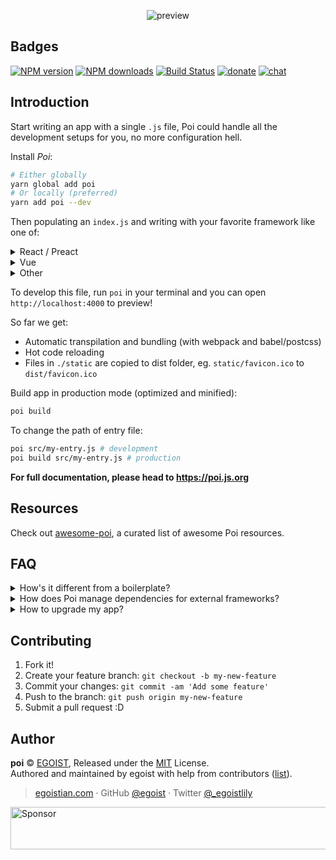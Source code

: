 <p align="center">
  <img src="https://cloud.githubusercontent.com/assets/8784712/25625476/2fdc3e2c-2f8f-11e7-98d0-5653e44b1d2b.png" alt="preview" />
</p>

## Badges

[![NPM version](https://img.shields.io/npm/v/poi.svg?style=flat-square)](https://npmjs.com/package/poi) [![NPM downloads](https://img.shields.io/npm/dm/poi.svg?style=flat-square)](https://npmjs.com/package/poi) [![Build Status](https://img.shields.io/circleci/project/egoist/poi/master.svg?style=flat-square)](https://circleci.com/gh/egoist/poi) [![donate](https://img.shields.io/badge/$-donate-ff69b4.svg?maxAge=2592000&style=flat-square)](https://github.com/egoist/donate) [![chat](https://img.shields.io/badge/chat-on%20discord-7289DA.svg?style=flat-square)](https://chat.egoist.moe)

## Introduction

Start writing an app with a single `.js` file, Poi could handle all the development setups for you, no more configuration hell.

Install *Poi*:

```bash
# Either globally
yarn global add poi
# Or locally (preferred)
yarn add poi --dev
```

Then populating an `index.js` and writing with your favorite framework like one of:

<p>
<details><summary>React / Preact</summary><br>

```js
import React from 'react'
import { render } from 'react-dom'

const App = () => <h1>Hello React.</h1>

render(<App />, document.getElementById('app'))
```

Note: You need to install `react` `react-dom` and add [`jsx: 'react'`](https://poi.js.org/#/options?id=jsx) in Poi's config file. For convenience, here's also [poi-preset-react](https://github.com/egoist/poi/tree/master/packages/poi-preset-react) which adds both React JSX and React HMR support.

It's similar for other React-like framework.
</details>

<details><summary>Vue</summary><br>

```js
import Vue from 'vue'

new Vue({
  el: '#app',
  render() {
    return <h1>Hello Vue.</h1>
  }
})
```

Note: You don't need to install any dependencies, `vue` is already brought by `Poi`. And single-file component is also supported by default.
</details>

<details><summary>Other</summary><br>

You can use existing [presets](https://github.com/egoist/poi/tree/master/packages) such as [poi-preset-riot](https://github.com/egoist/poi/tree/master/packages/poi-preset-riot) and [poi-preset-react](https://github.com/egoist/poi/tree/master/packages/poi-preset-react) to configure your framework to work with `Poi`, or contribute another preset for your desired framework.

</details>
</p>

To develop this file, run `poi` in your terminal and you can open `http://localhost:4000` to preview!

So far we get:

- Automatic transpilation and bundling (with webpack and babel/postcss)
- Hot code reloading
- Files in `./static` are copied to dist folder, eg. `static/favicon.ico` to `dist/favicon.ico`

Build app in production mode (optimized and minified):

```bash
poi build
```

To change the path of entry file:

```bash
poi src/my-entry.js # development
poi build src/my-entry.js # production
```

**For full documentation, please head to https://poi.js.org**

## Resources

Check out [awesome-poi](https://github.com/egoist/awesome-poi), a curated list of awesome Poi resources.

## FAQ

<details><summary>How's it different from a boilerplate?</summary><br>

It's hard to upgrade your project if you're using a boilerplate since you might change the code to suit your needs. However you can easily upgrade your project to use latest version of Poi by simply updating the dependency.

You can also get rid of boilerplate code in this way.
</details>

<details><summary>How does Poi manage dependencies for external frameworks?</summary><br>

`Vue` is included, other frameworks need to be installed alongside `Poi` in your project.
</details>

<details><summary>How to upgrade my app?</summary><br>

You can simply update poi and poi presets in your project, sometimes you might need `yarn remove poi && yarn add poi --dev` to ensure that poi's dependencies are updated too if you're using Yarn.
</details>


## Contributing

1. Fork it!
2. Create your feature branch: `git checkout -b my-new-feature`
3. Commit your changes: `git commit -am 'Add some feature'`
4. Push to the branch: `git push origin my-new-feature`
5. Submit a pull request :D

## Author

**poi** © [EGOIST](https://github.com/egoist), Released under the [MIT](./LICENSE) License.<br>
Authored and maintained by egoist with help from contributors ([list](https://github.com/egoist/poi/contributors)).

> [egoistian.com](https://egoistian.com) · GitHub [@egoist](https://github.com/egoist) · Twitter [@_egoistlily](https://twitter.com/_egoistlily)

<a target='_blank' rel='nofollow' href='https://app.codesponsor.io/link/Ux4hdW1RzN8XpYzVUoWJFxg9/egoist/poi'>  <img alt='Sponsor' width='888' height='68' src='https://app.codesponsor.io/embed/Ux4hdW1RzN8XpYzVUoWJFxg9/egoist/poi.svg' /></a>
